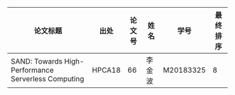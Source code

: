 | 论文标题                                                   | 出处   | 论文号 | 姓名   | 学号       | 最终排序 |
| ---------------------------------------------------------- | ------ | ------ | ------ | ---------- | -------- |
|SAND: Towards High-Performance Serverless Computing| HPCA18 | 66     | 李金波 | M20183325 | 8       |





